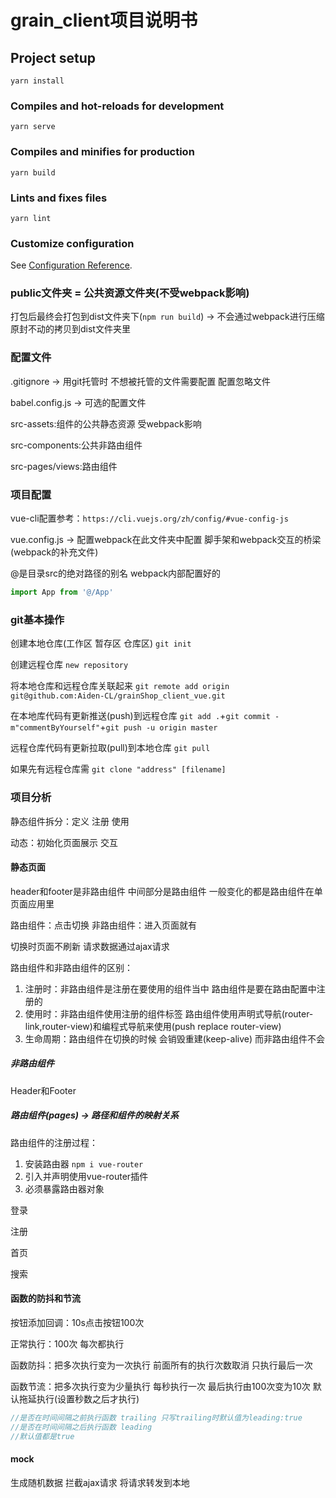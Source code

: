 # grain_client项目说明书

## Project setup
```
yarn install
```

### Compiles and hot-reloads for development
```
yarn serve
```

### Compiles and minifies for production
```
yarn build
```

### Lints and fixes files
```
yarn lint
```

### Customize configuration
See [Configuration Reference](https://cli.vuejs.org/config/).


### public文件夹 = 公共资源文件夹(不受webpack影响)

打包后最终会打包到dist文件夹下(`npm run build`) -> 不会通过webpack进行压缩 原封不动的拷贝到dist文件夹里

### 配置文件

.gitignore -> 用git托管时 不想被托管的文件需要配置 配置忽略文件

babel.config.js -> 可选的配置文件

src-assets:组件的公共静态资源 受webpack影响

src-components:公共非路由组件

src-pages/views:路由组件

### 项目配置

vue-cli配置参考：`https://cli.vuejs.org/zh/config/#vue-config-js`

vue.config.js -> 配置webpack在此文件夹中配置 脚手架和webpack交互的桥梁(webpack的补充文件)

@是目录src的绝对路径的别名 webpack内部配置好的
```js
import App from '@/App'
```
### git基本操作

创建本地仓库(工作区 暂存区 仓库区) `git init`

创建远程仓库 `new repository`

将本地仓库和远程仓库关联起来 `git remote add origin git@github.com:Aiden-CL/grainShop_client_vue.git`

在本地库代码有更新推送(push)到远程仓库 `git add .`+`git commit -m"commentByYourself"`+`git push -u origin master`

远程仓库代码有更新拉取(pull)到本地仓库 `git pull`

如果先有远程仓库需 `git clone "address" [filename]`

### 项目分析

静态组件拆分：定义 注册 使用

动态：初始化页面展示 交互

#### 静态页面

header和footer是非路由组件 中间部分是路由组件 一般变化的都是路由组件在单页面应用里

路由组件：点击切换 非路由组件：进入页面就有

切换时页面不刷新 请求数据通过ajax请求

路由组件和非路由组件的区别：
1. 注册时：非路由组件是注册在要使用的组件当中 路由组件是要在路由配置中注册的
2. 使用时：非路由组件使用注册的组件标签 路由组件使用声明式导航(router-link,router-view)和编程式导航来使用(push replace router-view)
3. 生命周期：路由组件在切换的时候 会销毁重建(keep-alive) 而非路由组件不会

##### 非路由组件

Header和Footer

##### 路由组件(pages) -> 路径和组件的映射关系

路由组件的注册过程：
1. 安装路由器 `npm i vue-router`
2. 引入并声明使用vue-router插件
3. 必须暴露路由器对象

登录

注册

首页

搜索

#### 函数的防抖和节流

按钮添加回调：10s点击按钮100次

正常执行：100次 每次都执行

函数防抖：把多次执行变为一次执行 前面所有的执行次数取消 只执行最后一次

函数节流：把多次执行变为少量执行 每秒执行一次 最后执行由100次变为10次 默认拖延执行(设置秒数之后才执行)
```js 
//是否在时间间隔之前执行函数 trailing 只写trailing时默认值为leading:true
//是否在时间间隔之后执行函数 leading
//默认值都是true
```

#### mock

生成随机数据 拦截ajax请求 将请求转发到本地



